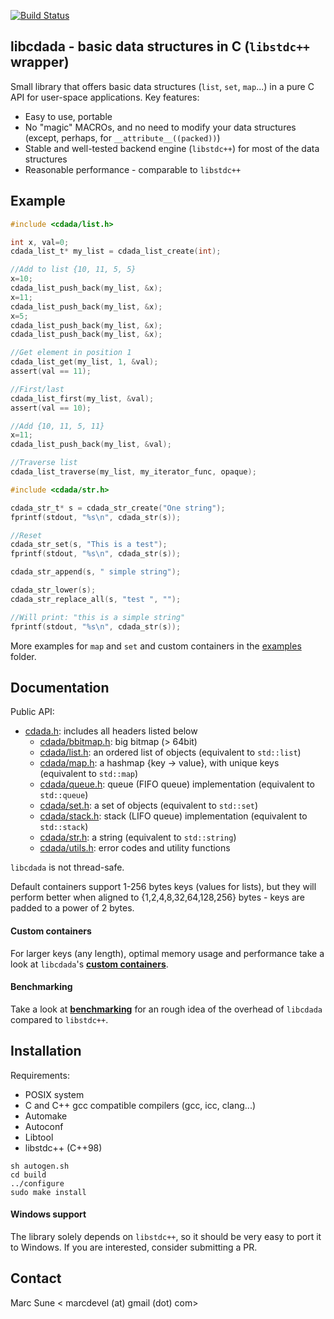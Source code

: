 [![Build Status](https://travis-ci.org/msune/libcdada.svg?branch=master)](https://travis-ci.org/msune/libcdada)

**libcdada** - basic data structures in C (`libstdc++` wrapper)
---------------------------------------------------------------

Small library that offers basic data structures (`list`, `set`, `map`...) in a pure C API for user-space applications. Key features:

* Easy to use, portable
* No "magic" MACROs, and no need to modify your data structures (except, perhaps, for `__attribute__((packed))`)
* Stable and well-tested backend engine (`libstdc++`) for most of the data structures
* Reasonable performance - comparable to `libstdc++`

Example
-------
```c
#include <cdada/list.h>

int x, val=0;
cdada_list_t* my_list = cdada_list_create(int);

//Add to list {10, 11, 5, 5}
x=10;
cdada_list_push_back(my_list, &x);
x=11;
cdada_list_push_back(my_list, &x);
x=5;
cdada_list_push_back(my_list, &x);
cdada_list_push_back(my_list, &x);

//Get element in position 1
cdada_list_get(my_list, 1, &val);
assert(val == 11);

//First/last
cdada_list_first(my_list, &val);
assert(val == 10);

//Add {10, 11, 5, 11}
x=11;
cdada_list_push_back(my_list, &val);

//Traverse list
cdada_list_traverse(my_list, my_iterator_func, opaque);
```

```c
#include <cdada/str.h>

cdada_str_t* s = cdada_str_create("One string");
fprintf(stdout, "%s\n", cdada_str(s));

//Reset
cdada_str_set(s, "This is a test");
fprintf(stdout, "%s\n", cdada_str(s));

cdada_str_append(s, " simple string");

cdada_str_lower(s);
cdada_str_replace_all(s, "test ", "");

//Will print: "this is a simple string"
fprintf(stdout, "%s\n", cdada_str(s));
```

More examples for `map` and `set` and custom containers in the [examples](https://github.com/msune/libcdada/tree/master/examples/) folder.

Documentation
-------------

Public API:

  * [cdada.h](include/cdada.h): includes all headers listed below
    * [cdada/bbitmap.h](include/cdada/bbitmap.h): big bitmap (> 64bit)
    * [cdada/list.h](include/cdada/list.h): an ordered list of objects (equivalent to `std::list`)
    * [cdada/map.h](include/cdada/map.h): a hashmap {key -> value}, with unique keys (equivalent to `std::map`)
    * [cdada/queue.h](include/cdada/queue.h): queue (FIFO queue) implementation (equivalent to `std::queue`)
    * [cdada/set.h](include/cdada/set.h): a set of objects (equivalent to `std::set`)
    * [cdada/stack.h](include/cdada/stack.h): stack (LIFO queue) implementation (equivalent to `std::stack`)
    * [cdada/str.h](include/cdada/str.h): a string (equivalent to `std::string`)
    * [cdada/utils.h](include/cdada/utils.h): error codes and utility functions

`libcdada` is not thread-safe.

Default containers support 1-256 bytes keys (values for lists), but they will
perform better when aligned to {1,2,4,8,32,64,128,256} bytes - keys are padded to
a power of 2 bytes.

#### Custom containers

For larger keys (any length), optimal memory usage and performance take a look at `libcdada`'s
**[custom containers](doc/Custom.md)**.

#### Benchmarking

Take a look at **[benchmarking](doc/Benchmarks.md)** for an rough idea
of the overhead of `libcdada` compared to `libstdc++`.

Installation
------------

Requirements:

  * POSIX system
  * C and C++ gcc compatible compilers (gcc, icc, clang...)
  * Automake
  * Autoconf
  * Libtool
  * libstdc++ (C++98)

```
sh autogen.sh
cd build
../configure
sudo make install
```

#### Windows support

The library solely depends on `libstdc++`, so it should be very easy to port it
to Windows. If you are interested, consider submitting a PR.

Contact
-------

Marc Sune < marcdevel (at) gmail (dot) com>
